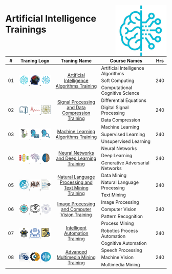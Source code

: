<a href="/README.md"><img align="right" width="160" src="https://github.com/cs-MohamedAyman/cs-MohamedAyman/blob/master/logos/artificial-intelligence-department.png"></img></a>

# Artificial Intelligence Trainings

<br><br>

<table>
    <thead>
        <tr>
<th width="30px">#</th>
<th width="270px">Traning Logo</th>
<th width="270px">Traning Name</th>
<th width="360px">Course Names</th>
<th width="30px">Hrs</th>
        </tr>
    </thead>
    <tbody>
        <tr>
<td align="center" rowspan=3>01</td>
<td align="center" rowspan=3>
    <a href="/artificial-intelligence-algorithms.md">
        <img width="30%" src="https://github.com/cs-MohamedAyman/cs-MohamedAyman/blob/master/logos/artificial-intelligence.png"></img>
        <img width="30%" src="https://github.com/cs-MohamedAyman/cs-MohamedAyman/blob/master/logos/soft-computing.png"></img>
        <img width="30%" src="https://github.com/cs-MohamedAyman/cs-MohamedAyman/blob/master/logos/computational-cognitive-science.png"></img>
    </a>
</td>
<td align="center" rowspan=3>
    <a href="/artificial-intelligence-algorithms.md">Artificial Intelligence Algorithms Training</a>
</td>
<td align="left">Artificial Intelligence Algorithms</td>
<td align="center" rowspan=3>240</td>
        </tr>
        <tr>
<td align="left">Soft Computing</td>
        </tr>
        <tr>
<td align="left">Computational Cognitive Science</td>
        </tr>
        <tr>
<td align="center" rowspan=3>02</td>
<td align="center" rowspan=3>
    <a href="/signal-processing-and-data-compression.md">
        <img width="30%" src="https://github.com/cs-MohamedAyman/cs-MohamedAyman/blob/master/logos/data-compression.png"></img>
        <img width="30%" src="https://github.com/cs-MohamedAyman/cs-MohamedAyman/blob/master/logos/signal-processing.png"></img>
        <img width="30%" src="https://github.com/cs-MohamedAyman/cs-MohamedAyman/blob/master/logos/differential-equations.png"></img>
    </a>
</td>
<td align="center" rowspan=3>
    <a href="/signal-processing-and-data-compression.md">Signal Processing and Data Compression Training</a>
</td>
<td align="left">Differential Equations</td>
<td align="center" rowspan=3>240</td>
        </tr>
        <tr>
<td align="left">Digital Signal Processing</td>
        </tr>
        <tr>
<td align="left">Data Compression</td>
        </tr>
        <tr>
<td align="center" rowspan=3>03</td>
<td align="center" rowspan=3>
    <a href="/machine-learning-algorithms.md">
        <img width="30%" src="https://github.com/cs-MohamedAyman/cs-MohamedAyman/blob/master/logos/machine-learning.png"></img>
        <img width="30%" src="https://github.com/cs-MohamedAyman/cs-MohamedAyman/blob/master/logos/supervised-learning.png"></img>
        <img width="30%" src="https://github.com/cs-MohamedAyman/cs-MohamedAyman/blob/master/logos/unsupervised-learning.png"></img>
    </a>
</td>
<td align="center" rowspan=3>
    <a href="/machine-learning-algorithms.md">Machine Learning Algorithms Training</a>
</td>
<td align="left">Machine Learning</td>
<td align="center" rowspan=3>240</td>
        </tr>
        <tr>
<td align="left">Supervised Learning</td>
        </tr>
        <tr>
<td align="left">Unsupervised Learning</td>
        </tr>
        <tr>
<td align="center" rowspan=3>04</td>
<td align="center" rowspan=3>
    <a href="/neural-networks-and-deep-learning.md">
        <img width="30%" src="https://github.com/cs-MohamedAyman/cs-MohamedAyman/blob/master/logos/neural-networks.png"></img>
        <img width="30%" src="https://github.com/cs-MohamedAyman/cs-MohamedAyman/blob/master/logos/deep-learning.png"></img>
        <img width="30%" src="https://github.com/cs-MohamedAyman/cs-MohamedAyman/blob/master/logos/generative-adversarial-network.png"></img>
    </a>
</td>
<td align="center" rowspan=3>
    <a href="/neural-networks-and-deep-learning.md">Neural Networks and Deep Learning Training</a>
</td>
<td align="left">Neural Networks</td>
<td align="center" rowspan=3>240</td>
        </tr>
        <tr>
<td align="left">Deep Learning</td>
        </tr>
        <tr>
<td align="left">Generative Adversarial Networks</td>
        </tr>
        <tr>
<td align="center" rowspan=3>05</td>
<td align="center" rowspan=3>
    <a href="/natural-language-processing-and-text-mining.md">
        <img width="30%" src="https://github.com/cs-MohamedAyman/cs-MohamedAyman/blob/master/logos/data-mining.png"></img>
        <img width="30%" src="https://github.com/cs-MohamedAyman/cs-MohamedAyman/blob/master/logos/natural-language-processing.png"></img>
        <img width="30%" src="https://github.com/cs-MohamedAyman/cs-MohamedAyman/blob/master/logos/text-mining.png"></img>
    </a>
</td>
<td align="center" rowspan=3>
    <a href="/natural-language-processing-and-text-mining.md">Natural Language Processing and Text Mining Training</a>
</td>
<td align="left">Data Mining</td>
<td align="center" rowspan=3>240</td>
        </tr>
        <tr>
<td align="left">Natural Language Processing</td>
        </tr>
        <tr>
<td align="left">Text Mining</td>
        </tr>
        <tr>
<td align="center" rowspan=3>06</td>
<td align="center" rowspan=3>
    <a href="/image-processing-and-computer-vision.md">
        <img width="30%" src="https://github.com/cs-MohamedAyman/cs-MohamedAyman/blob/master/logos/image-processing.png"></img>
        <img width="30%" src="https://github.com/cs-MohamedAyman/cs-MohamedAyman/blob/master/logos/computer-vision.png"></img>
        <img width="30%" src="https://github.com/cs-MohamedAyman/cs-MohamedAyman/blob/master/logos/pattern-recognition.png"></img>
    </a>
</td>
<td align="center" rowspan=3>
    <a href="/image-processing-and-computer-vision.md">Image Processing and Computer Vision Training</a>
</td>
<td align="left">Image Processing</td>
<td align="center" rowspan=3>240</td>
        </tr>
        <tr>
<td align="left">Computer Vision</td>
        </tr>
        <tr>
<td align="left">Pattern Recognition</td>
        </tr>
        <tr>
<td align="center" rowspan=3>07</td>
<td align="center" rowspan=3>
    <a href="/intelligent-automation.md">
        <img width="30%" src="https://github.com/cs-MohamedAyman/cs-MohamedAyman/blob/master/logos/cognitive-automation.png"></img>
        <img width="30%" src="https://github.com/cs-MohamedAyman/cs-MohamedAyman/blob/master/logos/robotics-process-automation.png"></img>
        <img width="30%" src="https://github.com/cs-MohamedAyman/cs-MohamedAyman/blob/master/logos/process-mining.png"></img>
    </a>
</td>
<td align="center" rowspan=3>
    <a href="/intelligent-automation.md">Intelligent Automation Training</a>
</td>
<td align="left">Process Mining</td>
<td align="center" rowspan=3>240</td>
        </tr>
        <tr>
<td align="left">Robotics Process Automation</td>
        </tr>
        <tr>
<td align="left">Cognitive Automation</td>
        </tr>
        <tr>
<td align="center" rowspan=3>08</td>
<td align="center" rowspan=3>
    <a href="/advanced-multimedia-mining.md">
        <img width="30%" src="https://github.com/cs-MohamedAyman/cs-MohamedAyman/blob/master/logos/multimedia-mining.png"></img>
        <img width="30%" src="https://github.com/cs-MohamedAyman/cs-MohamedAyman/blob/master/logos/machine-vision.png"></img>
        <img width="30%" src="https://github.com/cs-MohamedAyman/cs-MohamedAyman/blob/master/logos/speech-processing.png"></img>
    </a>
</td>
<td align="center" rowspan=3>
    <a href="/advanced-multimedia-mining.md">Advanced Multimedia Mining Training</a>
</td>
<td align="left">Speech Processing</td>
<td align="center" rowspan=3>240</td>
        </tr>
        <tr>
<td align="left">Machine Vision</td>
        </tr>
        <tr>
<td align="left">Multimedia Mining</td>
        </tr>
    </tbody>
</table>
